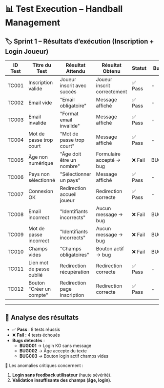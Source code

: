 # 📊 Test Execution – Handball Management

## 🏷️ Sprint 1 – Résultats d’exécution (Inscription + Login Joueur)

| **ID Test** | **Titre du Test**               | **Résultat Attendu**             | **Résultat Obtenu**                 | **Statut** | **Bug lié** |
|-------------|----------------------------------|-----------------------------------|--------------------------------------|------------|-------------|
| TC001       | Inscription valide               | Joueur inscrit avec succès        | Joueur inscrit correctement          | ✅ Pass    | -           |
| TC002       | Email vide                       | "Email obligatoire"               | Message affiché                      | ✅ Pass    | -           |
| TC003       | Email invalide                   | "Format email invalide"           | Message affiché                      | ✅ Pass    | -           |
| TC004       | Mot de passe trop court          | "Mot de passe trop court"         | Message affiché                      | ✅ Pass    | -           |
| TC005       | Âge non numérique                | "Âge doit être un nombre"         | Formulaire accepté → bug             | ❌ Fail    | BUG002      |
| TC006       | Pays non sélectionné             | "Sélectionner un pays"            | Message affiché                      | ✅ Pass    | -           |
| TC007       | Connexion OK                     | Redirection accueil joueur        | Redirection correcte                 | ✅ Pass    | -           |
| TC008       | Email incorrect                  | "Identifiants incorrects"         | Aucun message → bug                  | ❌ Fail    | BUG001      |
| TC009       | Mot de passe incorrect           | "Identifiants incorrects"         | Aucun message → bug                  | ❌ Fail    | BUG001      |
| TC010       | Champs vides                     | "Champs obligatoires"             | Bouton actif → bug                   | ❌ Fail    | BUG003      |
| TC011       | Lien mot de passe oublié         | Redirection récupération          | Redirection correcte                 | ✅ Pass    | -           |
| TC012       | Bouton "Créer un compte"         | Redirection page inscription      | Redirection correcte                 | ✅ Pass    | -           |

---

## 🔎 Analyse des résultats
- ✅ **Pass** : 8 tests réussis  
- ❌ **Fail** : 4 tests échoués  
- **Bugs détectés** :  
  - **BUG001** → Login KO sans message  
  - **BUG002** → Âge accepte du texte  
  - **BUG003** → Bouton login actif champs vides  

📌 Les anomalies critiques concernent :  
1. **Login sans feedback utilisateur** (haute sévérité).  
2. **Validation insuffisante des champs (âge, login)**.  

